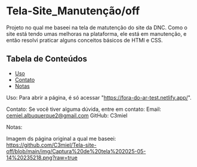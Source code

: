 # Tela-Site_Manutenção/off
Projeto no qual me baseei na tela de matutenção do site da DNC. Como o site está tendo umas melhoras na plataforma, ele está em manutenção, e então resolvi praticar alguns conceitos básicos de HTMl e CSS.

## Tabela de Conteúdos
- [Uso](#uso)
- [Contato](#contato)
- [Notas](#notas)

Uso:
Para abrir a página, é só acessar "https://fora-do-ar-test.netlify.app/".

Contato:
Se você tiver alguma dúvida, entre em contato:
Email: cemiel.albuquerque2@gmail.com
GitHub: C3miel

Notas:

Imagem ds página original a qual me baseei: https://github.com/C3miel/Tela-site-off/blob/main/img/Captura%20de%20tela%202025-05-14%20235218.png?raw=true


